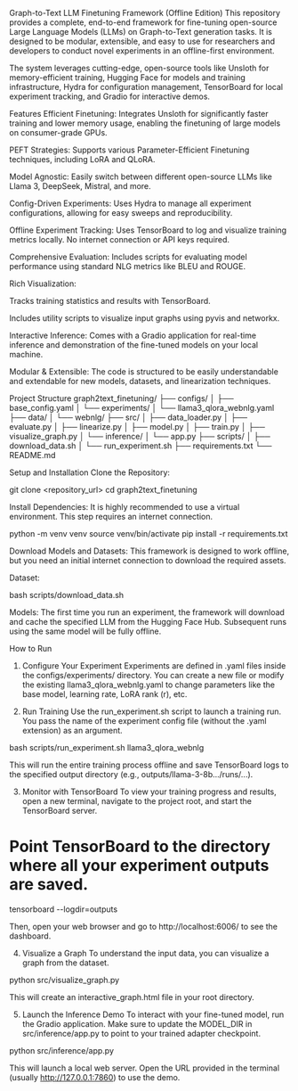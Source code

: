 Graph-to-Text LLM Finetuning Framework (Offline Edition)
This repository provides a complete, end-to-end framework for fine-tuning open-source Large Language Models (LLMs) on Graph-to-Text generation tasks. It is designed to be modular, extensible, and easy to use for researchers and developers to conduct novel experiments in an offline-first environment.

The system leverages cutting-edge, open-source tools like Unsloth for memory-efficient training, Hugging Face for models and training infrastructure, Hydra for configuration management, TensorBoard for local experiment tracking, and Gradio for interactive demos.

Features
Efficient Finetuning: Integrates Unsloth for significantly faster training and lower memory usage, enabling the finetuning of large models on consumer-grade GPUs.

PEFT Strategies: Supports various Parameter-Efficient Finetuning techniques, including LoRA and QLoRA.

Model Agnostic: Easily switch between different open-source LLMs like Llama 3, DeepSeek, Mistral, and more.

Config-Driven Experiments: Uses Hydra to manage all experiment configurations, allowing for easy sweeps and reproducibility.

Offline Experiment Tracking: Uses TensorBoard to log and visualize training metrics locally. No internet connection or API keys required.

Comprehensive Evaluation: Includes scripts for evaluating model performance using standard NLG metrics like BLEU and ROUGE.

Rich Visualization:

Tracks training statistics and results with TensorBoard.

Includes utility scripts to visualize input graphs using pyvis and networkx.

Interactive Inference: Comes with a Gradio application for real-time inference and demonstration of the fine-tuned models on your local machine.

Modular & Extensible: The code is structured to be easily understandable and extendable for new models, datasets, and linearization techniques.

Project Structure
graph2text_finetuning/
├── configs/
│   ├── base_config.yaml
│   └── experiments/
│       └── llama3_qlora_webnlg.yaml
├── data/
│   └── webnlg/
├── src/
│   ├── data_loader.py
│   ├── evaluate.py
│   ├── linearize.py
│   ├── model.py
│   ├── train.py
│   ├── visualize_graph.py
│   └── inference/
│       └── app.py
├── scripts/
│   ├── download_data.sh
│   └── run_experiment.sh
├── requirements.txt
└── README.md

Setup and Installation
Clone the Repository:

git clone <repository_url>
cd graph2text_finetuning

Install Dependencies:
It is highly recommended to use a virtual environment. This step requires an internet connection.

python -m venv venv
source venv/bin/activate
pip install -r requirements.txt

Download Models and Datasets:
This framework is designed to work offline, but you need an initial internet connection to download the required assets.

Dataset:

bash scripts/download_data.sh

Models: The first time you run an experiment, the framework will download and cache the specified LLM from the Hugging Face Hub. Subsequent runs using the same model will be fully offline.

How to Run
1. Configure Your Experiment
Experiments are defined in .yaml files inside the configs/experiments/ directory. You can create a new file or modify the existing llama3_qlora_webnlg.yaml to change parameters like the base model, learning rate, LoRA rank (r), etc.

2. Run Training
Use the run_experiment.sh script to launch a training run. You pass the name of the experiment config file (without the .yaml extension) as an argument.

bash scripts/run_experiment.sh llama3_qlora_webnlg

This will run the entire training process offline and save TensorBoard logs to the specified output directory (e.g., outputs/llama-3-8b.../runs/...).

3. Monitor with TensorBoard
To view your training progress and results, open a new terminal, navigate to the project root, and start the TensorBoard server.

# Point TensorBoard to the directory where all your experiment outputs are saved.
tensorboard --logdir=outputs

Then, open your web browser and go to http://localhost:6006/ to see the dashboard.

4. Visualize a Graph
To understand the input data, you can visualize a graph from the dataset.

python src/visualize_graph.py

This will create an interactive_graph.html file in your root directory.

5. Launch the Inference Demo
To interact with your fine-tuned model, run the Gradio application. Make sure to update the MODEL_DIR in src/inference/app.py to point to your trained adapter checkpoint.

python src/inference/app.py

This will launch a local web server. Open the URL provided in the terminal (usually http://127.0.0.1:7860) to use the demo.